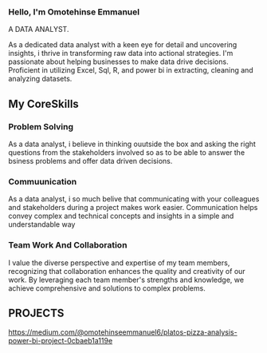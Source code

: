 ### Hello, I'm Omotehinse Emmanuel
A DATA ANALYST.

As a dedicated data analyst with a keen eye for detail and uncovering insights, i thrive in transforming raw data into actional strategies. I'm passionate about helping businesses to make data drive decisions. Proficient in utilizing Excel, Sql, R, and power bi in extracting, cleaning and analyzing datasets. 
## My CoreSkills
### Problem Solving
As a data analyst, i believe in thinking ouutside the box and asking the right questions from the stakeholders involved so as to be able to answer the bsiness problems and offer data driven decisions.

### Commuunication
As a data analyst, i so much belive that communicating with your colleagues and stakeholders during a project makes work easier. Communication helps convey complex and technical concepts and insights in a simple and understandable way

### Team Work And Collaboration
I value the diverse perspective and expertise of my team members, recognizing that collaboration enhances the quality and creativity of our work. By leveraging each team member's strengths and knowledge, we achieve comprehensive and solutions to complex problems.

## PROJECTS
https://medium.com/@omotehinseemmanuel6/platos-pizza-analysis-power-bi-project-0cbaeb1a119e
